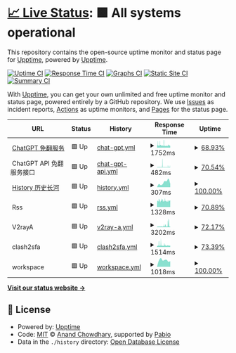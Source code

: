 # [📈 Live Status](https://upptime.github.io/upptime): <!--live status--> **🟩 All systems operational**

This repository contains the open-source uptime monitor and status page for [Upptime](https://upptime.js.org), powered by [Upptime](https://github.com/upptime/upptime).

[![Uptime CI](https://github.com/jony4/upptime/workflows/Uptime%20CI/badge.svg)](https://github.com/jony4/upptime/actions?query=workflow%3A%22Uptime+CI%22)
[![Response Time CI](https://github.com/jony4/upptime/workflows/Response%20Time%20CI/badge.svg)](https://github.com/jony4/upptime/actions?query=workflow%3A%22Response+Time+CI%22)
[![Graphs CI](https://github.com/jony4/upptime/workflows/Graphs%20CI/badge.svg)](https://github.com/jony4/upptime/actions?query=workflow%3A%22Graphs+CI%22)
[![Static Site CI](https://github.com/jony4/upptime/workflows/Static%20Site%20CI/badge.svg)](https://github.com/jony4/upptime/actions?query=workflow%3A%22Static+Site+CI%22)
[![Summary CI](https://github.com/jony4/upptime/workflows/Summary%20CI/badge.svg)](https://github.com/jony4/upptime/actions?query=workflow%3A%22Summary+CI%22)

With [Upptime](https://upptime.js.org), you can get your own unlimited and free uptime monitor and status page, powered entirely by a GitHub repository. We use [Issues](https://github.com/upptime/upptime/issues) as incident reports, [Actions](https://github.com/jony4/upptime/actions) as uptime monitors, and [Pages](https://upptime.github.io/upptime) for the status page.

<!--start: status pages-->
<!-- This summary is generated by Upptime (https://github.com/upptime/upptime) -->
<!-- Do not edit this manually, your changes will be overwritten -->
<!-- prettier-ignore -->
| URL | Status | History | Response Time | Uptime |
| --- | ------ | ------- | ------------- | ------ |
| <img alt="" src="https://icons.duckduckgo.com/ip3/chat.jony4.vip.ico" height="13"> [ChatGPT 免翻服务](https://chat.jony4.vip/zh) | 🟩 Up | [chat-gpt.yml](https://github.com/jony4/upptime/commits/HEAD/history/chat-gpt.yml) | <details><summary><img alt="Response time graph" src="./graphs/chat-gpt/response-time-week.png" height="20"> 1752ms</summary><br><a href="https://jony4.github.io/upptime/history/chat-gpt"><img alt="Response time 1522" src="https://img.shields.io/endpoint?url=https%3A%2F%2Fraw.githubusercontent.com%2Fjony4%2Fupptime%2FHEAD%2Fapi%2Fchat-gpt%2Fresponse-time.json"></a><br><a href="https://jony4.github.io/upptime/history/chat-gpt"><img alt="24-hour response time 1865" src="https://img.shields.io/endpoint?url=https%3A%2F%2Fraw.githubusercontent.com%2Fjony4%2Fupptime%2FHEAD%2Fapi%2Fchat-gpt%2Fresponse-time-day.json"></a><br><a href="https://jony4.github.io/upptime/history/chat-gpt"><img alt="7-day response time 1752" src="https://img.shields.io/endpoint?url=https%3A%2F%2Fraw.githubusercontent.com%2Fjony4%2Fupptime%2FHEAD%2Fapi%2Fchat-gpt%2Fresponse-time-week.json"></a><br><a href="https://jony4.github.io/upptime/history/chat-gpt"><img alt="30-day response time 1696" src="https://img.shields.io/endpoint?url=https%3A%2F%2Fraw.githubusercontent.com%2Fjony4%2Fupptime%2FHEAD%2Fapi%2Fchat-gpt%2Fresponse-time-month.json"></a><br><a href="https://jony4.github.io/upptime/history/chat-gpt"><img alt="1-year response time 1522" src="https://img.shields.io/endpoint?url=https%3A%2F%2Fraw.githubusercontent.com%2Fjony4%2Fupptime%2FHEAD%2Fapi%2Fchat-gpt%2Fresponse-time-year.json"></a></details> | <details><summary><a href="https://jony4.github.io/upptime/history/chat-gpt">68.93%</a></summary><a href="https://jony4.github.io/upptime/history/chat-gpt"><img alt="All-time uptime 97.58%" src="https://img.shields.io/endpoint?url=https%3A%2F%2Fraw.githubusercontent.com%2Fjony4%2Fupptime%2FHEAD%2Fapi%2Fchat-gpt%2Fuptime.json"></a><br><a href="https://jony4.github.io/upptime/history/chat-gpt"><img alt="24-hour uptime 33.95%" src="https://img.shields.io/endpoint?url=https%3A%2F%2Fraw.githubusercontent.com%2Fjony4%2Fupptime%2FHEAD%2Fapi%2Fchat-gpt%2Fuptime-day.json"></a><br><a href="https://jony4.github.io/upptime/history/chat-gpt"><img alt="7-day uptime 68.93%" src="https://img.shields.io/endpoint?url=https%3A%2F%2Fraw.githubusercontent.com%2Fjony4%2Fupptime%2FHEAD%2Fapi%2Fchat-gpt%2Fuptime-week.json"></a><br><a href="https://jony4.github.io/upptime/history/chat-gpt"><img alt="30-day uptime 83.25%" src="https://img.shields.io/endpoint?url=https%3A%2F%2Fraw.githubusercontent.com%2Fjony4%2Fupptime%2FHEAD%2Fapi%2Fchat-gpt%2Fuptime-month.json"></a><br><a href="https://jony4.github.io/upptime/history/chat-gpt"><img alt="1-year uptime 97.58%" src="https://img.shields.io/endpoint?url=https%3A%2F%2Fraw.githubusercontent.com%2Fjony4%2Fupptime%2FHEAD%2Fapi%2Fchat-gpt%2Fuptime-year.json"></a></details>
| <img alt="" src="https://icons.duckduckgo.com/ip3/null.ico" height="13"> ChatGPT API 免翻服务接口 | 🟩 Up | [chat-gpt-api.yml](https://github.com/jony4/upptime/commits/HEAD/history/chat-gpt-api.yml) | <details><summary><img alt="Response time graph" src="./graphs/chat-gpt-api/response-time-week.png" height="20"> 482ms</summary><br><a href="https://jony4.github.io/upptime/history/chat-gpt-api"><img alt="Response time 379" src="https://img.shields.io/endpoint?url=https%3A%2F%2Fraw.githubusercontent.com%2Fjony4%2Fupptime%2FHEAD%2Fapi%2Fchat-gpt-api%2Fresponse-time.json"></a><br><a href="https://jony4.github.io/upptime/history/chat-gpt-api"><img alt="24-hour response time 730" src="https://img.shields.io/endpoint?url=https%3A%2F%2Fraw.githubusercontent.com%2Fjony4%2Fupptime%2FHEAD%2Fapi%2Fchat-gpt-api%2Fresponse-time-day.json"></a><br><a href="https://jony4.github.io/upptime/history/chat-gpt-api"><img alt="7-day response time 482" src="https://img.shields.io/endpoint?url=https%3A%2F%2Fraw.githubusercontent.com%2Fjony4%2Fupptime%2FHEAD%2Fapi%2Fchat-gpt-api%2Fresponse-time-week.json"></a><br><a href="https://jony4.github.io/upptime/history/chat-gpt-api"><img alt="30-day response time 484" src="https://img.shields.io/endpoint?url=https%3A%2F%2Fraw.githubusercontent.com%2Fjony4%2Fupptime%2FHEAD%2Fapi%2Fchat-gpt-api%2Fresponse-time-month.json"></a><br><a href="https://jony4.github.io/upptime/history/chat-gpt-api"><img alt="1-year response time 379" src="https://img.shields.io/endpoint?url=https%3A%2F%2Fraw.githubusercontent.com%2Fjony4%2Fupptime%2FHEAD%2Fapi%2Fchat-gpt-api%2Fresponse-time-year.json"></a></details> | <details><summary><a href="https://jony4.github.io/upptime/history/chat-gpt-api">70.54%</a></summary><a href="https://jony4.github.io/upptime/history/chat-gpt-api"><img alt="All-time uptime 98.73%" src="https://img.shields.io/endpoint?url=https%3A%2F%2Fraw.githubusercontent.com%2Fjony4%2Fupptime%2FHEAD%2Fapi%2Fchat-gpt-api%2Fuptime.json"></a><br><a href="https://jony4.github.io/upptime/history/chat-gpt-api"><img alt="24-hour uptime 38.03%" src="https://img.shields.io/endpoint?url=https%3A%2F%2Fraw.githubusercontent.com%2Fjony4%2Fupptime%2FHEAD%2Fapi%2Fchat-gpt-api%2Fuptime-day.json"></a><br><a href="https://jony4.github.io/upptime/history/chat-gpt-api"><img alt="7-day uptime 70.54%" src="https://img.shields.io/endpoint?url=https%3A%2F%2Fraw.githubusercontent.com%2Fjony4%2Fupptime%2FHEAD%2Fapi%2Fchat-gpt-api%2Fuptime-week.json"></a><br><a href="https://jony4.github.io/upptime/history/chat-gpt-api"><img alt="30-day uptime 91.84%" src="https://img.shields.io/endpoint?url=https%3A%2F%2Fraw.githubusercontent.com%2Fjony4%2Fupptime%2FHEAD%2Fapi%2Fchat-gpt-api%2Fuptime-month.json"></a><br><a href="https://jony4.github.io/upptime/history/chat-gpt-api"><img alt="1-year uptime 98.73%" src="https://img.shields.io/endpoint?url=https%3A%2F%2Fraw.githubusercontent.com%2Fjony4%2Fupptime%2FHEAD%2Fapi%2Fchat-gpt-api%2Fuptime-year.json"></a></details>
| <img alt="" src="https://icons.duckduckgo.com/ip3/history.jony4.vip.ico" height="13"> [History 历史长河](https://history.jony4.vip) | 🟩 Up | [history.yml](https://github.com/jony4/upptime/commits/HEAD/history/history.yml) | <details><summary><img alt="Response time graph" src="./graphs/history/response-time-week.png" height="20"> 307ms</summary><br><a href="https://jony4.github.io/upptime/history/history"><img alt="Response time 300" src="https://img.shields.io/endpoint?url=https%3A%2F%2Fraw.githubusercontent.com%2Fjony4%2Fupptime%2FHEAD%2Fapi%2Fhistory%2Fresponse-time.json"></a><br><a href="https://jony4.github.io/upptime/history/history"><img alt="24-hour response time 212" src="https://img.shields.io/endpoint?url=https%3A%2F%2Fraw.githubusercontent.com%2Fjony4%2Fupptime%2FHEAD%2Fapi%2Fhistory%2Fresponse-time-day.json"></a><br><a href="https://jony4.github.io/upptime/history/history"><img alt="7-day response time 307" src="https://img.shields.io/endpoint?url=https%3A%2F%2Fraw.githubusercontent.com%2Fjony4%2Fupptime%2FHEAD%2Fapi%2Fhistory%2Fresponse-time-week.json"></a><br><a href="https://jony4.github.io/upptime/history/history"><img alt="30-day response time 347" src="https://img.shields.io/endpoint?url=https%3A%2F%2Fraw.githubusercontent.com%2Fjony4%2Fupptime%2FHEAD%2Fapi%2Fhistory%2Fresponse-time-month.json"></a><br><a href="https://jony4.github.io/upptime/history/history"><img alt="1-year response time 300" src="https://img.shields.io/endpoint?url=https%3A%2F%2Fraw.githubusercontent.com%2Fjony4%2Fupptime%2FHEAD%2Fapi%2Fhistory%2Fresponse-time-year.json"></a></details> | <details><summary><a href="https://jony4.github.io/upptime/history/history">100.00%</a></summary><a href="https://jony4.github.io/upptime/history/history"><img alt="All-time uptime 100.00%" src="https://img.shields.io/endpoint?url=https%3A%2F%2Fraw.githubusercontent.com%2Fjony4%2Fupptime%2FHEAD%2Fapi%2Fhistory%2Fuptime.json"></a><br><a href="https://jony4.github.io/upptime/history/history"><img alt="24-hour uptime 100.00%" src="https://img.shields.io/endpoint?url=https%3A%2F%2Fraw.githubusercontent.com%2Fjony4%2Fupptime%2FHEAD%2Fapi%2Fhistory%2Fuptime-day.json"></a><br><a href="https://jony4.github.io/upptime/history/history"><img alt="7-day uptime 100.00%" src="https://img.shields.io/endpoint?url=https%3A%2F%2Fraw.githubusercontent.com%2Fjony4%2Fupptime%2FHEAD%2Fapi%2Fhistory%2Fuptime-week.json"></a><br><a href="https://jony4.github.io/upptime/history/history"><img alt="30-day uptime 100.00%" src="https://img.shields.io/endpoint?url=https%3A%2F%2Fraw.githubusercontent.com%2Fjony4%2Fupptime%2FHEAD%2Fapi%2Fhistory%2Fuptime-month.json"></a><br><a href="https://jony4.github.io/upptime/history/history"><img alt="1-year uptime 100.00%" src="https://img.shields.io/endpoint?url=https%3A%2F%2Fraw.githubusercontent.com%2Fjony4%2Fupptime%2FHEAD%2Fapi%2Fhistory%2Fuptime-year.json"></a></details>
| <img alt="" src="https://icons.duckduckgo.com/ip3/null.ico" height="13"> Rss | 🟩 Up | [rss.yml](https://github.com/jony4/upptime/commits/HEAD/history/rss.yml) | <details><summary><img alt="Response time graph" src="./graphs/rss/response-time-week.png" height="20"> 1328ms</summary><br><a href="https://jony4.github.io/upptime/history/rss"><img alt="Response time 1370" src="https://img.shields.io/endpoint?url=https%3A%2F%2Fraw.githubusercontent.com%2Fjony4%2Fupptime%2FHEAD%2Fapi%2Frss%2Fresponse-time.json"></a><br><a href="https://jony4.github.io/upptime/history/rss"><img alt="24-hour response time 1659" src="https://img.shields.io/endpoint?url=https%3A%2F%2Fraw.githubusercontent.com%2Fjony4%2Fupptime%2FHEAD%2Fapi%2Frss%2Fresponse-time-day.json"></a><br><a href="https://jony4.github.io/upptime/history/rss"><img alt="7-day response time 1328" src="https://img.shields.io/endpoint?url=https%3A%2F%2Fraw.githubusercontent.com%2Fjony4%2Fupptime%2FHEAD%2Fapi%2Frss%2Fresponse-time-week.json"></a><br><a href="https://jony4.github.io/upptime/history/rss"><img alt="30-day response time 1609" src="https://img.shields.io/endpoint?url=https%3A%2F%2Fraw.githubusercontent.com%2Fjony4%2Fupptime%2FHEAD%2Fapi%2Frss%2Fresponse-time-month.json"></a><br><a href="https://jony4.github.io/upptime/history/rss"><img alt="1-year response time 1370" src="https://img.shields.io/endpoint?url=https%3A%2F%2Fraw.githubusercontent.com%2Fjony4%2Fupptime%2FHEAD%2Fapi%2Frss%2Fresponse-time-year.json"></a></details> | <details><summary><a href="https://jony4.github.io/upptime/history/rss">70.89%</a></summary><a href="https://jony4.github.io/upptime/history/rss"><img alt="All-time uptime 97.31%" src="https://img.shields.io/endpoint?url=https%3A%2F%2Fraw.githubusercontent.com%2Fjony4%2Fupptime%2FHEAD%2Fapi%2Frss%2Fuptime.json"></a><br><a href="https://jony4.github.io/upptime/history/rss"><img alt="24-hour uptime 40.21%" src="https://img.shields.io/endpoint?url=https%3A%2F%2Fraw.githubusercontent.com%2Fjony4%2Fupptime%2FHEAD%2Fapi%2Frss%2Fuptime-day.json"></a><br><a href="https://jony4.github.io/upptime/history/rss"><img alt="7-day uptime 70.89%" src="https://img.shields.io/endpoint?url=https%3A%2F%2Fraw.githubusercontent.com%2Fjony4%2Fupptime%2FHEAD%2Fapi%2Frss%2Fuptime-week.json"></a><br><a href="https://jony4.github.io/upptime/history/rss"><img alt="30-day uptime 91.88%" src="https://img.shields.io/endpoint?url=https%3A%2F%2Fraw.githubusercontent.com%2Fjony4%2Fupptime%2FHEAD%2Fapi%2Frss%2Fuptime-month.json"></a><br><a href="https://jony4.github.io/upptime/history/rss"><img alt="1-year uptime 97.31%" src="https://img.shields.io/endpoint?url=https%3A%2F%2Fraw.githubusercontent.com%2Fjony4%2Fupptime%2FHEAD%2Fapi%2Frss%2Fuptime-year.json"></a></details>
| <img alt="" src="https://icons.duckduckgo.com/ip3/null.ico" height="13"> V2rayA | 🟩 Up | [v2ray-a.yml](https://github.com/jony4/upptime/commits/HEAD/history/v2ray-a.yml) | <details><summary><img alt="Response time graph" src="./graphs/v2ray-a/response-time-week.png" height="20"> 3202ms</summary><br><a href="https://jony4.github.io/upptime/history/v2ray-a"><img alt="Response time 2207" src="https://img.shields.io/endpoint?url=https%3A%2F%2Fraw.githubusercontent.com%2Fjony4%2Fupptime%2FHEAD%2Fapi%2Fv2ray-a%2Fresponse-time.json"></a><br><a href="https://jony4.github.io/upptime/history/v2ray-a"><img alt="24-hour response time 3298" src="https://img.shields.io/endpoint?url=https%3A%2F%2Fraw.githubusercontent.com%2Fjony4%2Fupptime%2FHEAD%2Fapi%2Fv2ray-a%2Fresponse-time-day.json"></a><br><a href="https://jony4.github.io/upptime/history/v2ray-a"><img alt="7-day response time 3202" src="https://img.shields.io/endpoint?url=https%3A%2F%2Fraw.githubusercontent.com%2Fjony4%2Fupptime%2FHEAD%2Fapi%2Fv2ray-a%2Fresponse-time-week.json"></a><br><a href="https://jony4.github.io/upptime/history/v2ray-a"><img alt="30-day response time 3406" src="https://img.shields.io/endpoint?url=https%3A%2F%2Fraw.githubusercontent.com%2Fjony4%2Fupptime%2FHEAD%2Fapi%2Fv2ray-a%2Fresponse-time-month.json"></a><br><a href="https://jony4.github.io/upptime/history/v2ray-a"><img alt="1-year response time 2207" src="https://img.shields.io/endpoint?url=https%3A%2F%2Fraw.githubusercontent.com%2Fjony4%2Fupptime%2FHEAD%2Fapi%2Fv2ray-a%2Fresponse-time-year.json"></a></details> | <details><summary><a href="https://jony4.github.io/upptime/history/v2ray-a">72.17%</a></summary><a href="https://jony4.github.io/upptime/history/v2ray-a"><img alt="All-time uptime 98.77%" src="https://img.shields.io/endpoint?url=https%3A%2F%2Fraw.githubusercontent.com%2Fjony4%2Fupptime%2FHEAD%2Fapi%2Fv2ray-a%2Fuptime.json"></a><br><a href="https://jony4.github.io/upptime/history/v2ray-a"><img alt="24-hour uptime 42.67%" src="https://img.shields.io/endpoint?url=https%3A%2F%2Fraw.githubusercontent.com%2Fjony4%2Fupptime%2FHEAD%2Fapi%2Fv2ray-a%2Fuptime-day.json"></a><br><a href="https://jony4.github.io/upptime/history/v2ray-a"><img alt="7-day uptime 72.17%" src="https://img.shields.io/endpoint?url=https%3A%2F%2Fraw.githubusercontent.com%2Fjony4%2Fupptime%2FHEAD%2Fapi%2Fv2ray-a%2Fuptime-week.json"></a><br><a href="https://jony4.github.io/upptime/history/v2ray-a"><img alt="30-day uptime 92.03%" src="https://img.shields.io/endpoint?url=https%3A%2F%2Fraw.githubusercontent.com%2Fjony4%2Fupptime%2FHEAD%2Fapi%2Fv2ray-a%2Fuptime-month.json"></a><br><a href="https://jony4.github.io/upptime/history/v2ray-a"><img alt="1-year uptime 98.77%" src="https://img.shields.io/endpoint?url=https%3A%2F%2Fraw.githubusercontent.com%2Fjony4%2Fupptime%2FHEAD%2Fapi%2Fv2ray-a%2Fuptime-year.json"></a></details>
| <img alt="" src="https://icons.duckduckgo.com/ip3/null.ico" height="13"> clash2sfa | 🟩 Up | [clash2sfa.yml](https://github.com/jony4/upptime/commits/HEAD/history/clash2sfa.yml) | <details><summary><img alt="Response time graph" src="./graphs/clash2sfa/response-time-week.png" height="20"> 1514ms</summary><br><a href="https://jony4.github.io/upptime/history/clash2sfa"><img alt="Response time 1506" src="https://img.shields.io/endpoint?url=https%3A%2F%2Fraw.githubusercontent.com%2Fjony4%2Fupptime%2FHEAD%2Fapi%2Fclash2sfa%2Fresponse-time.json"></a><br><a href="https://jony4.github.io/upptime/history/clash2sfa"><img alt="24-hour response time 1230" src="https://img.shields.io/endpoint?url=https%3A%2F%2Fraw.githubusercontent.com%2Fjony4%2Fupptime%2FHEAD%2Fapi%2Fclash2sfa%2Fresponse-time-day.json"></a><br><a href="https://jony4.github.io/upptime/history/clash2sfa"><img alt="7-day response time 1514" src="https://img.shields.io/endpoint?url=https%3A%2F%2Fraw.githubusercontent.com%2Fjony4%2Fupptime%2FHEAD%2Fapi%2Fclash2sfa%2Fresponse-time-week.json"></a><br><a href="https://jony4.github.io/upptime/history/clash2sfa"><img alt="30-day response time 1774" src="https://img.shields.io/endpoint?url=https%3A%2F%2Fraw.githubusercontent.com%2Fjony4%2Fupptime%2FHEAD%2Fapi%2Fclash2sfa%2Fresponse-time-month.json"></a><br><a href="https://jony4.github.io/upptime/history/clash2sfa"><img alt="1-year response time 1506" src="https://img.shields.io/endpoint?url=https%3A%2F%2Fraw.githubusercontent.com%2Fjony4%2Fupptime%2FHEAD%2Fapi%2Fclash2sfa%2Fresponse-time-year.json"></a></details> | <details><summary><a href="https://jony4.github.io/upptime/history/clash2sfa">73.39%</a></summary><a href="https://jony4.github.io/upptime/history/clash2sfa"><img alt="All-time uptime 98.85%" src="https://img.shields.io/endpoint?url=https%3A%2F%2Fraw.githubusercontent.com%2Fjony4%2Fupptime%2FHEAD%2Fapi%2Fclash2sfa%2Fuptime.json"></a><br><a href="https://jony4.github.io/upptime/history/clash2sfa"><img alt="24-hour uptime 45.06%" src="https://img.shields.io/endpoint?url=https%3A%2F%2Fraw.githubusercontent.com%2Fjony4%2Fupptime%2FHEAD%2Fapi%2Fclash2sfa%2Fuptime-day.json"></a><br><a href="https://jony4.github.io/upptime/history/clash2sfa"><img alt="7-day uptime 73.39%" src="https://img.shields.io/endpoint?url=https%3A%2F%2Fraw.githubusercontent.com%2Fjony4%2Fupptime%2FHEAD%2Fapi%2Fclash2sfa%2Fuptime-week.json"></a><br><a href="https://jony4.github.io/upptime/history/clash2sfa"><img alt="30-day uptime 92.63%" src="https://img.shields.io/endpoint?url=https%3A%2F%2Fraw.githubusercontent.com%2Fjony4%2Fupptime%2FHEAD%2Fapi%2Fclash2sfa%2Fuptime-month.json"></a><br><a href="https://jony4.github.io/upptime/history/clash2sfa"><img alt="1-year uptime 98.85%" src="https://img.shields.io/endpoint?url=https%3A%2F%2Fraw.githubusercontent.com%2Fjony4%2Fupptime%2FHEAD%2Fapi%2Fclash2sfa%2Fuptime-year.json"></a></details>
| <img alt="" src="https://icons.duckduckgo.com/ip3/null.ico" height="13"> workspace | 🟩 Up | [workspace.yml](https://github.com/jony4/upptime/commits/HEAD/history/workspace.yml) | <details><summary><img alt="Response time graph" src="./graphs/workspace/response-time-week.png" height="20"> 1018ms</summary><br><a href="https://jony4.github.io/upptime/history/workspace"><img alt="Response time 1380" src="https://img.shields.io/endpoint?url=https%3A%2F%2Fraw.githubusercontent.com%2Fjony4%2Fupptime%2FHEAD%2Fapi%2Fworkspace%2Fresponse-time.json"></a><br><a href="https://jony4.github.io/upptime/history/workspace"><img alt="24-hour response time 867" src="https://img.shields.io/endpoint?url=https%3A%2F%2Fraw.githubusercontent.com%2Fjony4%2Fupptime%2FHEAD%2Fapi%2Fworkspace%2Fresponse-time-day.json"></a><br><a href="https://jony4.github.io/upptime/history/workspace"><img alt="7-day response time 1018" src="https://img.shields.io/endpoint?url=https%3A%2F%2Fraw.githubusercontent.com%2Fjony4%2Fupptime%2FHEAD%2Fapi%2Fworkspace%2Fresponse-time-week.json"></a><br><a href="https://jony4.github.io/upptime/history/workspace"><img alt="30-day response time 2263" src="https://img.shields.io/endpoint?url=https%3A%2F%2Fraw.githubusercontent.com%2Fjony4%2Fupptime%2FHEAD%2Fapi%2Fworkspace%2Fresponse-time-month.json"></a><br><a href="https://jony4.github.io/upptime/history/workspace"><img alt="1-year response time 1380" src="https://img.shields.io/endpoint?url=https%3A%2F%2Fraw.githubusercontent.com%2Fjony4%2Fupptime%2FHEAD%2Fapi%2Fworkspace%2Fresponse-time-year.json"></a></details> | <details><summary><a href="https://jony4.github.io/upptime/history/workspace">100.00%</a></summary><a href="https://jony4.github.io/upptime/history/workspace"><img alt="All-time uptime 94.03%" src="https://img.shields.io/endpoint?url=https%3A%2F%2Fraw.githubusercontent.com%2Fjony4%2Fupptime%2FHEAD%2Fapi%2Fworkspace%2Fuptime.json"></a><br><a href="https://jony4.github.io/upptime/history/workspace"><img alt="24-hour uptime 100.00%" src="https://img.shields.io/endpoint?url=https%3A%2F%2Fraw.githubusercontent.com%2Fjony4%2Fupptime%2FHEAD%2Fapi%2Fworkspace%2Fuptime-day.json"></a><br><a href="https://jony4.github.io/upptime/history/workspace"><img alt="7-day uptime 100.00%" src="https://img.shields.io/endpoint?url=https%3A%2F%2Fraw.githubusercontent.com%2Fjony4%2Fupptime%2FHEAD%2Fapi%2Fworkspace%2Fuptime-week.json"></a><br><a href="https://jony4.github.io/upptime/history/workspace"><img alt="30-day uptime 99.28%" src="https://img.shields.io/endpoint?url=https%3A%2F%2Fraw.githubusercontent.com%2Fjony4%2Fupptime%2FHEAD%2Fapi%2Fworkspace%2Fuptime-month.json"></a><br><a href="https://jony4.github.io/upptime/history/workspace"><img alt="1-year uptime 94.03%" src="https://img.shields.io/endpoint?url=https%3A%2F%2Fraw.githubusercontent.com%2Fjony4%2Fupptime%2FHEAD%2Fapi%2Fworkspace%2Fuptime-year.json"></a></details>

<!--end: status pages-->

[**Visit our status website →**](https://upptime.github.io/upptime)

## 📄 License

- Powered by: [Upptime](https://github.com/upptime/upptime)
- Code: [MIT](./LICENSE) © [Anand Chowdhary](https://anandchowdhary.com), supported by [Pabio](https://pabio.com)
- Data in the `./history` directory: [Open Database License](https://opendatacommons.org/licenses/odbl/1-0/)
